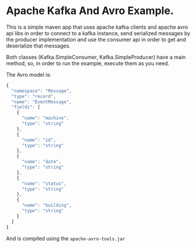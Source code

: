 # Apache Kafka And Avro Example.

This is a simple maven app that uses apache kafka clients and apache avro api libs in order to connect to a kafka instance, send serialized messages by the producer implementation and use the consumer api in order to get and deserialize that messages.

Both classes (Kafka.SimpleConsumer, Kafka.SimpleProducer) have a main method, so, in order to run the example, execute them as you need.

The Avro model is: 
```javascript
{
  "namespace": "Message",
  "type": "record",
  "name": "EventMessage",
  "fields": [
    {
      "name": "machine",
      "type": "string"
    },
    {
      "name": "id",
      "type": "string"
    },
    {
      "name": "date",
      "type": "string"
    },
    {
      "name": "status",
      "type": "string"
    },
    {
      "name": "building",
      "type": "string"
    }
  ]
}
```
And is compiled using the `apache-avro-tools.jar`
